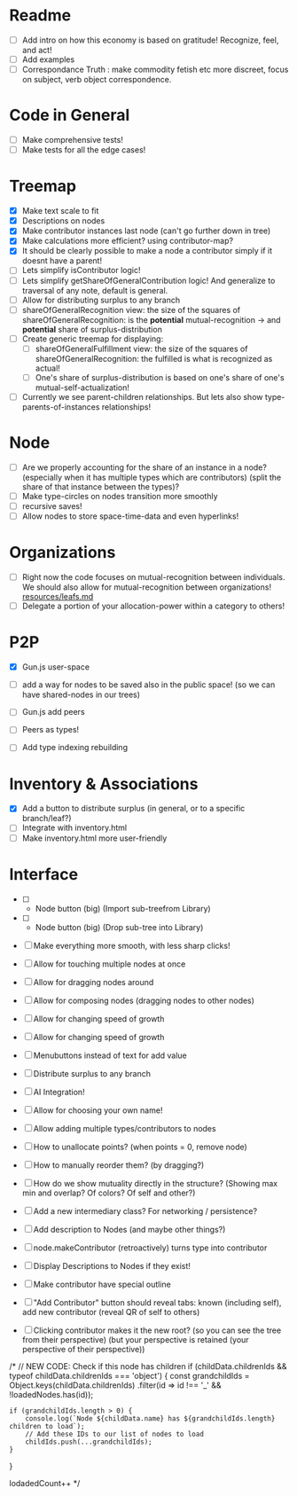 # Readme
- [ ] Add intro on how this economy is based on gratitude! Recognize, feel, and act!
- [ ] Add examples
- [ ] Correspondance Truth : make commodity fetish etc more discreet, focus on subject, verb object correspondence.

# Code in General
- [ ] Make comprehensive tests!
- [ ] Make tests for all the edge cases!

# Treemap
- [x] Make text scale to fit
- [x] Descriptions on nodes
- [x] Make contributor instances last node (can't go further down in tree)
- [x] Make calculations more efficient? using contributor-map?
- [x] It should be clearly possible to make a node a contributor simply if it doesnt have a parent!
- [ ] Lets simplify isContributor logic!
- [ ] Lets simplify getShareOfGeneralContribution logic! And generalize to traversal of any note, default is general.
- [ ] Allow for distributing surplus to any branch
- [ ] shareOfGeneralRecognition view: the size of the squares of shareOfGeneralRecognition: is the **potential** mutual-recognition -> and **potential** share of surplus-distribution
- [ ] Create generic treemap for displaying:
    - [ ] shareOfGeneralFulfillment view: the size of the squares of shareOfGeneralRecognition: the fulfilled is what is recognized as actual!
    - [ ] One's share of surplus-distribution is based on one's share of one's mutual-self-actualization!
- [ ] Currently we see parent-children relationships. But lets also show type-parents-of-instances relationships!

# Node
- [ ] Are we properly accounting for the share of an instance in a node? (especially when it has multiple types which are contributors) (split the share of that instance between the types)?
- [ ] Make type-circles on nodes transition more smoothly
- [ ] recursive saves!
- [ ] Allow nodes to store space-time-data and even hyperlinks!

# Organizations
- [ ] Right now the code focuses on mutual-recognition between individuals. We should also allow for mutual-recognition between organizations! [resources/leafs.md](resources/leafs.md)
- [ ] Delegate a portion of your allocation-power within a category to others!

# P2P
- [x] Gun.js user-space
- [ ] add a way for nodes to be saved also in the public space! (so we can have shared-nodes in our trees)
- [ ] Gun.js add peers
- [ ] Peers as types!
- [ ] Add type indexing rebuilding


# Inventory & Associations
- [x] Add a button to distribute surplus (in general, or to a specific branch/leaf?)
- [ ] Integrate with inventory.html
- [ ] Make inventory.html more user-friendly

# Interface
- [ ] + Node button (big) (Import sub-treefrom Library)
- [ ] - Node button (big) (Drop sub-tree into Library)

- [ ] Make everything more smooth, with less sharp clicks!

- [ ] Allow for touching multiple nodes at once
- [ ] Allow for dragging nodes around
- [ ] Allow for composing nodes (dragging nodes to other nodes)
- [ ] Allow for changing speed of growth
- [ ] Allow for changing speed of growth
- [ ] Menubuttons instead of text for add value
- [ ] Distribute surplus to any branch
- [ ] AI Integration!
- [ ] Allow for choosing your own name!
- [ ] Allow adding multiple types/contributors to nodes
- [ ] How to unallocate points? (when points = 0, remove node)
- [ ] How to manually reorder them? (by dragging?)
- [ ] How do we show mutuality directly in the structure? (Showing max min and overlap? Of colors? Of self and other?)
- [ ] Add a new intermediary class? For networking / persistence?
- [ ] Add description to Nodes (and maybe other things?)
- [ ] node.makeContributor (retroactively) turns type into contributor
- [ ] Display Descriptions to Nodes if they exist! 
- [ ] Make contributor have special outline
- [ ] "Add Contributor" button should reveal tabs: known (including self), add new contributor (reveal QR of self to others)
- [ ] Clicking contributor makes it the new root?
    (so you can see the tree from their perspective)
    (but your perspective is retained (your perspective of their perspective))

/*
// NEW CODE: Check if this node has children
if (childData.childrenIds && typeof childData.childrenIds === 'object') {
    const grandchildIds = Object.keys(childData.childrenIds)
        .filter(id => id !== '_' && !loadedNodes.has(id));
    
    if (grandchildIds.length > 0) {
        console.log(`Node ${childData.name} has ${grandchildIds.length} children to load`);
        // Add these IDs to our list of nodes to load
        childIds.push(...grandchildIds);
    }
}

lodadedCount++
*/